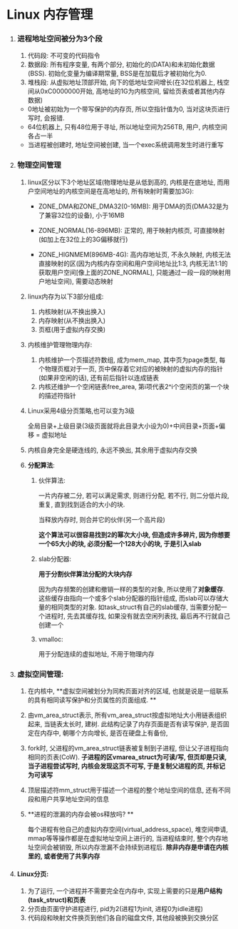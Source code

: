 # Linux 内存管理

1. ### 进程地址空间被分为3个段

   1. 代码段: 不可变的代码指令
   2. 数据段: 所有程序变量, 有两个部分, 初始化的(DATA)和未初始化数据(BSS). 初始化变量为编译期常量, BSS是在加载后才被初始化为0.
   3. 堆栈段: 从虚拟地址顶部开始, 向下的低地址空间增长(在32位机器上, 栈空间从0xC0000000开始, 高地址的1G为内核空间, 留给页表或者其他内存数据)

   - 0地址被初始为一个带写保护的内存页, 所以空指针值为0, 当对这块页进行写时, 会报错.
   - 64位机器上, 只有48位用于寻址, 所以地址空间为256TB, 用户, 内核空间各占一半
   - 当进程被创建时, 地址空间被创建, 当一个exec系统调用发生时进行重写

2. ### 物理空间管理

   1. linux区分以下3个地址区域(物理地址是从低到高的, 内核是在底地址, 而用户空间地址的内核空间是在高地址的, 所有映射时需要加3G):

      - ZONE_DMA和ZONE_DMA32(0-16MB): 用于DMA的页(DMA32是为了兼容32位的设备), 小于16MB

      - ZONE_NORMAL(16-896MB): 正常的, 用于映射内核页, 可直接映射(如加上在32位上的3G偏移就行)

      - ZONE_HIGNMEM(896MB-4G): 高内存地址页, 不永久映射, 内核无法直接映射的区(因为内核内存空间和用户空间地址比1:3, 内核无法1:1的获取用户空间[像上面的ZONE_NORMAL], 只能通过一段一段的映射用户地址空间), 需要动态映射

   2. linux内存为以下3部分组成:

      1. 内核映射(从不换出换入)
      2. 内存映射(从不换出换入)
      3. 页框(用于虚拟内存交换)

   3. 内核维护管理物理内存:

      1. 内核维护一个页描述符数组,  成为mem_map, 其中页为page类型, 每个物理页框对于一页, 页中保存着它对应的被映射的虚拟内存的指针(如果非空闲的话), 还有前后指针以连成链表
      2. 内核还维护一个空闲链表free_area, 第i项代表2^i个空闲页的第一个块的描述符指针

   4. Linux采用4级分页策略,也可以变为3级

      全局目录+上级目录(3级页面就将此目录大小设为0)+中间目录+页面+偏移 = 虚拟地址

   5. 内核自身完全是硬连线的, 永远不换出, 其余用于虚拟内存交换

   6. **分配算法**:

      1. 伙伴算法:

         一片内存被二分, 若可以满足需求, 则进行分配, 若不行, 则二分低片段, 重复, 直到找到适合的大小的块. 

         当释放内存时, 则合并它的伙伴(另一个高片段)

         **这个算法可以很容易找到2的幂次大小块, 但造成许多碎片, 因为你想要一个65大小的块, 必须分配一个128大小的块, 于是引入slab**

      2. slab分配器:

         **用于分割伙伴算法分配的大块内存**

         因为内存频繁的创建和撤销一样的类型的对象, 所以使用了**对象缓存**. 这些缓存由指向一个或多个slab分配器的指针组成, 而slab可以存储大量的相同类型的对象. 如task_struct有自己的slab缓存, 当需要分配一个进程时, 先去其缓存找, 如果没有就去空闲列表找, 最后再不行就自己创建一个

      3. vmalloc:

         用于分配连续的虚拟地址, 不用于物理内存

3. ### 虚拟空间管理:

   1. 在内核中, **虚拟空间被划分为同构页面对齐的区域, 也就是说是一组联系的具有相同读写保护和分页属性的页面组成. **

   2. 由vm_area_struct表示, 所有vm_area_struct按虚拟地址大小用链表组织起来, 当链表太长时, 建树. 此结构记录了内存页面是否有读写保护, 是否固定在内存中, 朝哪个方向增长, 是否在硬盘上有备份,

   3. fork时, 父进程的vm_area_struct链表被复制到子进程, 但让父子进程指向相同的页表(CoW). **子进程的区vmarea_struct为可读/写, 但页却是只读,  当子进程尝试写时, 内核会发现这页不可写, 于是复制父进程的页, 并标记为可读写**

   4. 顶层描述符mm_struct用于描述一个进程的整个地址空间的信息, 还有不同段和用户共享地址空间的信息

   5. **进程的泄漏的内存会被os释放吗? **

      每个进程有他自己的虚拟内存空间(virtual_address_space), 堆空间申请, mmap等等操作都是在虚拟地址空间上进行的, 当进程结束时, 整个内存地址空间会被销毁, 所以内存泄漏不会持续到进程后. **除非内存是申请在内核里的, 或者使用了共享内存**

4. #### Linux分页:

   1. 为了运行, 一个进程并不需要完全在内存中, 实现上需要的只是**用户结构(task_struct)和页表**
   2. 分页由页面守护进程进行, pid为2(进程1为init, 进程0为idle进程)
   3. 代码段和映射文件换页到他们各自的磁盘文件, 其他段被换到交换分区 